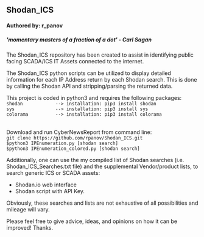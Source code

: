 <h2>Shodan_ICS</h2>
<h4>Authored by: r_panov</h4>
<h5>'momentary masters of a fraction of a dot' - Carl Sagan</h5>


<p>
The Shodan_ICS repository has been created to assist in identifying public facing SCADA/ICS IT Assets connected to the internet. 
  
The Shodan_ICS python scripts can be utilized to display detailed information for each IP Address return by each Shodan search. This is done by calling the Shodan API and stripping/parsing the returned data. 

This project is coded in python3 and requires the following packages:<br>
`shodan            --> installation: pip3 install shodan`<br>
`sys               --> installation: pip3 install sys`<br>
`colorama          --> installation: pip3 install colorama`<br><br>

Download and run CyberNewsReport from command line:<br>
`git clone https://github.com/rpanov/Shodan_ICS.git`<br>
`$python3 IPEnumeration.py [shodan search]`<br>
`$python3 IPEnumeration_colored.py [shodan search]`<br>

Additionally, one can use the my compiled list of Shodan searches (i.e. Shodan_ICS_Searches.txt file) and the supplemental Vendor/product lists, to search generic ICS or SCADA assets:
- Shodan.io web interface 
- Shodan script with API Key.

Obviously, these searches and lists are not exhaustive of all possibilities and mileage will vary.

Please feel free to give advice, ideas, and opinions on how it can be improved!
Thanks.
</p>
